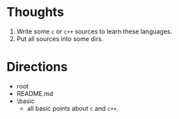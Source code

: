 # Thoughts

1. Write some `c` or `c++` sources to learn these languages.
1. Put all sources into some dirs.

# Directions

- root
 - README.md
 - \basic
   - all basic points about `c` and `c++`.
